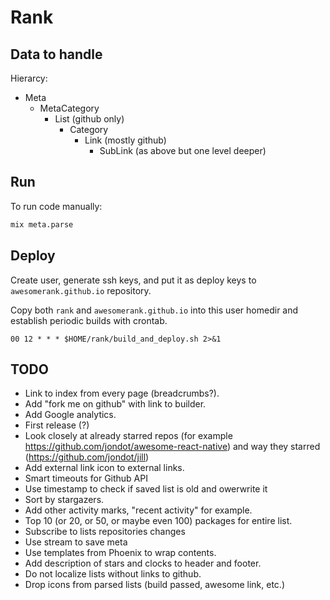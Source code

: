 # Rank

## Data to handle

Hierarcy:
- Meta
  - MetaCategory
    - List (github only)
      - Category
        - Link (mostly github)
          - SubLink (as above but one level deeper)

## Run

To run code manually:

```bash
mix meta.parse
```

## Deploy

Create user, generate ssh keys, and put it as deploy keys to
`awesomerank.github.io` repository.

Copy both `rank` and `awesomerank.github.io` into this user homedir and
establish periodic builds with crontab.
```
00 12 * * * $HOME/rank/build_and_deploy.sh 2>&1
```

## TODO
- Link to index from every page (breadcrumbs?).
- Add "fork me on github" with link to builder.
- Add Google analytics.
- First release (?)
- Look closely at already starred repos (for example https://github.com/jondot/awesome-react-native) and way they starred (https://github.com/jondot/jill)
- Add external link icon to external links.
- Smart timeouts for Github API
- Use timestamp to check if saved list is old and owerwrite it
- Sort by stargazers.
- Add other activity marks, "recent activity" for example.
- Top 10 (or 20, or 50, or maybe even 100) packages for entire list.
- Subscribe to lists repositories changes
- Use stream to save meta
- Use templates from Phoenix to wrap contents.
- Add description of stars and clocks to header and footer.
- Do not localize lists without links to github.
- Drop icons from parsed lists (build passed, awesome link, etc.)
